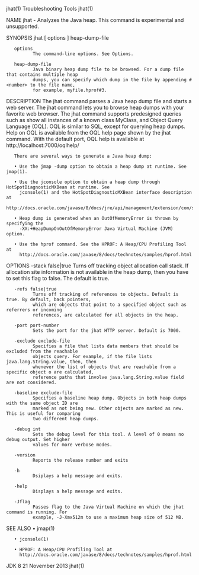 jhat(1)                                  Troubleshooting Tools                                 jhat(1)

NAME
       jhat - Analyzes the Java heap. This command is experimental and unsupported.

SYNOPSIS
       jhat [ options ] heap-dump-file

       options
              The command-line options. See Options.

       heap-dump-file
              Java binary heap dump file to be browsed. For a dump file that contains multiple heap
              dumps, you can specify which dump in the file by appending #<number> to the file name,
              for example, myfile.hprof#3.

DESCRIPTION
       The jhat command parses a Java heap dump file and starts a web server. The jhat command lets
       you to browse heap dumps with your favorite web browser. The jhat command supports predesigned
       queries such as show all instances of a known class MyClass, and Object Query Language (OQL).
       OQL is similar to SQL, except for querying heap dumps. Help on OQL is available from the OQL
       help page shown by the jhat command. With the default port, OQL help is available at
       http://localhost:7000/oqlhelp/

       There are several ways to generate a Java heap dump:

       • Use the jmap -dump option to obtain a heap dump at runtime. See jmap(1).

       • Use the jconsole option to obtain a heap dump through HotSpotDiagnosticMXBean at runtime. See
         jconsole(1) and the HotSpotDiagnosticMXBean interface description at
         http://docs.oracle.com/javase/8/docs/jre/api/management/extension/com/sun/management/HotSpotDiagnosticMXBean.html

       • Heap dump is generated when an OutOfMemoryError is thrown by specifying the
         -XX:+HeapDumpOnOutOfMemoryError Java Virtual Machine (JVM) option.

       • Use the hprof command. See the HPROF: A Heap/CPU Profiling Tool at
         http://docs.oracle.com/javase/8/docs/technotes/samples/hprof.html

OPTIONS
       -stack false|true
              Turns off tracking object allocation call stack. If allocation site information is not
              available in the heap dump, then you have to set this flag to false. The default is
              true.

       -refs false|true
              Turns off tracking of references to objects. Default is true. By default, back pointers,
              which are objects that point to a specified object such as referrers or incoming
              references, are calculated for all objects in the heap.

       -port port-number
              Sets the port for the jhat HTTP server. Default is 7000.

       -exclude exclude-file
              Specifies a file that lists data members that should be excluded from the reachable
              objects query. For example, if the file lists java.lang.String.value, then, then
              whenever the list of objects that are reachable from a specific object o are calculated,
              reference paths that involve java.lang.String.value field are not considered.

       -baseline exclude-file
              Specifies a baseline heap dump. Objects in both heap dumps with the same object ID are
              marked as not being new. Other objects are marked as new. This is useful for comparing
              two different heap dumps.

       -debug int
              Sets the debug level for this tool. A level of 0 means no debug output. Set higher
              values for more verbose modes.

       -version
              Reports the release number and exits

       -h
              Dsiplays a help message and exits.

       -help
              Displays a help message and exits.

       -Jflag
              Passes flag to the Java Virtual Machine on which the jhat command is running. For
              example, -J-Xmx512m to use a maximum heap size of 512 MB.

SEE ALSO
       • jmap(1)

       • jconsole(1)

       • HPROF: A Heap/CPU Profiling Tool at
         http://docs.oracle.com/javase/8/docs/technotes/samples/hprof.html

JDK 8                                      21 November 2013                                    jhat(1)
